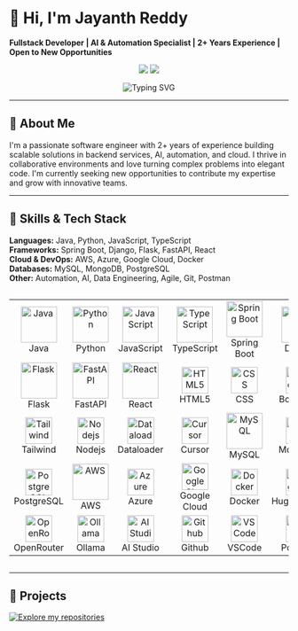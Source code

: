 # 👋 Hi, I'm Jayanth Reddy

**Fullstack Developer | AI & Automation Specialist | 2+ Years Experience | Open to New Opportunities**

<p align="center">
  <a href="https://linkedin.com/in/kolli-gnana-jayanth-reddy"><img src="https://img.shields.io/badge/LinkedIn-blue?logo=linkedin&logoColor=white" /></a>
  <a href="mailto:jayanthreddy268.jr@gmail.com"><img src="https://img.shields.io/badge/Gmail-red?logo=gmail&logoColor=white" /></a>
</p>

<p align="center">
  <img src="https://readme-typing-svg.demolab.com?font=Fira+Code&weight=700&size=32&pause=1000&color=F7A41D&center=true&vCenter=true&width=800&lines=Welcome+to+my+GitHub!+%F0%9F%91%8B;AI+%7C+Automation+%7C+Cloud+%7C+Fullstack+Dev+%F0%9F%9A%80;Building+with+passion+and+curiosity+%F0%9F%92%AF;Let%27s+create+something+amazing+together+%F0%9F%92%A1" alt="Typing SVG" />
</p>

---

## 📝 About Me

I'm a passionate software engineer with 2+ years of experience building scalable solutions in backend services, AI, automation, and cloud. I thrive in collaborative environments and love turning complex problems into elegant code. I'm currently seeking new opportunities to contribute my expertise and grow with innovative teams.

---

## 🚀 Skills & Tech Stack

**Languages:** Java, Python, JavaScript, TypeScript  
**Frameworks:** Spring Boot, Django, Flask, FastAPI, React  
**Cloud & DevOps:** AWS, Azure, Google Cloud, Docker  
**Databases:** MySQL, MongoDB, PostgreSQL  
**Other:** Automation, AI, Data Engineering, Agile, Git, Postman

<div style="display: flex; align-items: flex-start; align: center">
<table align="center">
  <tr>
    <td align="center" width="96"><img src="https://skillicons.dev/icons?i=java" alt="Java" width="65" height="65" /><br>Java</td>
    <td align="center" width="96"><img src="https://techstack-generator.vercel.app/python-icon.svg" alt="Python" width="65" height="65" /><br>Python</td>
    <td align="center" width="96"><img src="https://techstack-generator.vercel.app/js-icon.svg" alt="JavaScript" width="65" height="65" /><br>JavaScript</td>
    <td align="center" width="96"><img src="https://techstack-generator.vercel.app/ts-icon.svg" alt="TypeScript" width="65" height="65" /><br>TypeScript</td>
    <td align="center" width="96"><img src="https://skillicons.dev/icons?i=spring" alt="Spring Boot" width="65" height="65" /><br>Spring Boot</td>
    <td align="center" width="96"><img src="https://skillicons.dev/icons?i=django" alt="Django" width="65" height="65" /><br>Django</td>
  </tr>
  <tr>
    <td align="center" width="96"><img src="https://skillicons.dev/icons?i=flask" alt="Flask" width="65" height="65" /><br>Flask</td>
    <td align="center" width="96"><img src="https://skillicons.dev/icons?i=fastapi" alt="FastAPI" width="65" height="65" /><br>FastAPI</td>
    <td align="center" width="96"><img src="https://techstack-generator.vercel.app/react-icon.svg" alt="React" width="65" height="65" /><br>React</td>
    <td align="center" width="96"><img src="https://skillicons.dev/icons?i=html" width="48" height="48" alt="HTML5" /><br>HTML5</td>
    <td align="center" width="96"><img src="https://skillicons.dev/icons?i=css" width="48" height="48" alt="CSS" /><br>CSS</td>
    <td align="center" width="96"><img src="https://skillicons.dev/icons?i=bootstrap" width="48" height="48" alt="Bootstrap" /><br>Bootstrap</td>
  </tr>
  <tr>
    <td align="center" width="96"><img src="https://skillicons.dev/icons?i=tailwind" width="48" height="48" alt="Tailwind" /><br>Tailwind</td>
    <td align="center" width="96"><img src="https://skillicons.dev/icons?i=nodejs" width="48" height="48" alt="Nodejs" /><br>Nodejs</td>
    <td align="center" width="96"><img src="https://avatars.githubusercontent.com/u/22247014?s=200&v=4" width="48" height="48" alt="Dataloader" /><br>Dataloader</td>
    <td align="center" width="96"><img src="https://avatars.githubusercontent.com/u/139895814?s=200&v=4" width="48" height="48" alt="Cursor" /><br>Cursor</td>
    <td align="center" width="96"><img src="https://techstack-generator.vercel.app/mysql-icon.svg" alt="MySQL" width="65" height="65" /><br>MySQL</td>
    <td align="center" width="96"><img src="https://skillicons.dev/icons?i=mongodb" width="48" height="48" alt="MongoDB" /><br>MongoDB</td>
  </tr>
  <tr>
    <td align="center" width="96"><img src="https://skillicons.dev/icons?i=postgres" width="48" height="48" alt="PostgreSQL" /><br>PostgreSQL</td>
    <td align="center" width="96"><img src="https://techstack-generator.vercel.app/aws-icon.svg" alt="AWS" width="65" height="65" /><br>AWS</td>
    <td align="center" width="96"><img src="https://skillicons.dev/icons?i=azure" width="48" height="48" alt="Azure" /><br>Azure</td>
    <td align="center" width="96"><img src="https://cloud.google.com/_static/cloud/images/social-icon-google-cloud-1200-630.png" width="48" height="48" alt="Google Cloud" /><br>Google Cloud</td>
    <td align="center" width="96"><img src="https://skillicons.dev/icons?i=docker" width="48" height="48" alt="Docker" /><br>Docker</td>
    <td align="center" width="96">
      <picture>
        <source media="(prefers-color-scheme: dark)" srcset="https://unpkg.com/@lobehub/icons-static-png@latest/dark/huggingface.png" />
        <img height="48" src="https://unpkg.com/@lobehub/icons-static-png@latest/light/huggingface.png" alt="HuggingFace" />
      </picture>
      <br>HuggingFace
    </td>
  </tr>
  <tr>
    <td align="center" width="96">
      <picture>
        <source media="(prefers-color-scheme: dark)" srcset="https://unpkg.com/@lobehub/icons-static-png@latest/dark/openrouter.png" />
        <img height="48" src="https://unpkg.com/@lobehub/icons-static-png@latest/light/openrouter.png" alt="OpenRouter" />
      </picture>
      <br>OpenRouter
    </td>
    <td align="center" width="96">
      <picture>
        <source media="(prefers-color-scheme: dark)" srcset="https://unpkg.com/@lobehub/icons-static-png@latest/dark/ollama.png" />
        <img height="48" src="https://unpkg.com/@lobehub/icons-static-png@latest/light/ollama.png" alt="Ollama" />
      </picture>
      <br>Ollama
    </td>
    <td align="center" width="96">
      <picture>
        <source media="(prefers-color-scheme: dark)" srcset="https://unpkg.com/@lobehub/icons-static-png@latest/dark/aistudio.png" />
        <img height="48" src="https://unpkg.com/@lobehub/icons-static-png@latest/light/aistudio.png" alt="AI Studio" />
      </picture>
      <br>AI Studio
    </td>
    <td align="center" width="96">
      <picture>
        <source media="(prefers-color-scheme: dark)" srcset="https://unpkg.com/@lobehub/icons-static-png@latest/dark/github.png" />
        <img height="48" src="https://unpkg.com/@lobehub/icons-static-png@latest/light/github.png" alt="Github" />
      </picture>
      <br>Github
    </td>
    <td align="center" width="96"><img src="https://skillicons.dev/icons?i=vscode" width="48" height="48" alt="VSCode" /><br>VSCode</td>
    <td align="center" width="96"><img src="https://www.vectorlogo.zone/logos/getpostman/getpostman-icon.svg" width="48" height="48" alt="Postman" /><br>Postman</td>
  </tr>
</table>
</div>

---

## 📂 Projects

[![Explore my repositories](https://img.shields.io/badge/GitHub-Explore%20My%20Repositories-181717?logo=github&logoColor=white)](https://github.com/Jayanth-reflex?tab=repositories)
